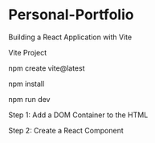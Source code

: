 # Personal-Portfolio

Building a React Application with Vite

Vite Project 

npm create vite@latest 

npm install

npm run dev

Step 1: Add a DOM Container to the HTML

Step 2: Create a React Component

